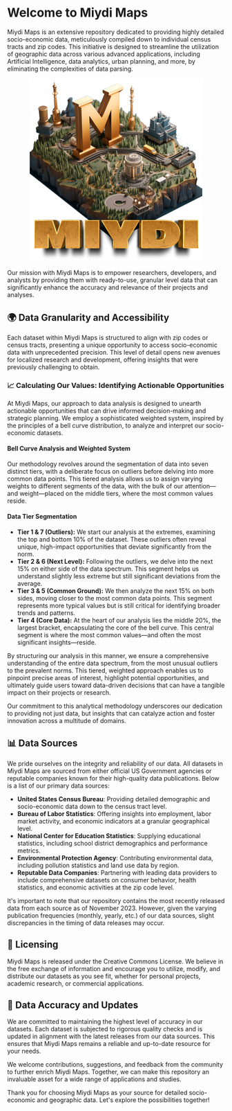 # Welcome to Miydi Maps

Miydi Maps is an extensive repository dedicated to providing highly detailed socio-economic data, meticulously compiled down to individual census tracts and zip codes. This initiative is designed to streamline the utilization of geographic data across various advanced applications, including Artificial Intelligence, data analytics, urban planning, and more, by eliminating the complexities of data parsing.

<p align="center">
  <img src="/Miydi_Map_logo.png" alt="Miydi Maps Logo" width="400"/>
</p>

Our mission with Miydi Maps is to empower researchers, developers, and analysts by providing them with ready-to-use, granular level data that can significantly enhance the accuracy and relevance of their projects and analyses.

## 🌍 Data Granularity and Accessibility

Each dataset within Miydi Maps is structured to align with zip codes or census tracts, presenting a unique opportunity to access socio-economic data with unprecedented precision. This level of detail opens new avenues for localized research and development, offering insights that were previously challenging to obtain.

### 📈 Calculating Our Values: Identifying Actionable Opportunities

At Miydi Maps, our approach to data analysis is designed to unearth actionable opportunities that can drive informed decision-making and strategic planning. We employ a sophisticated weighted system, inspired by the principles of a bell curve distribution, to analyze and interpret our socio-economic datasets.

#### Bell Curve Analysis and Weighted System

Our methodology revolves around the segmentation of data into seven distinct tiers, with a deliberate focus on outliers before delving into more common data points. This tiered analysis allows us to assign varying weights to different segments of the data, with the bulk of our attention—and weight—placed on the middle tiers, where the most common values reside.

#### Data Tier Segmentation

- **Tier 1 & 7 (Outliers):** We start our analysis at the extremes, examining the top and bottom 10% of the dataset. These outliers often reveal unique, high-impact opportunities that deviate significantly from the norm.
- **Tier 2 & 6 (Next Level):** Following the outliers, we delve into the next 15% on either side of the data spectrum. This segment helps us understand slightly less extreme but still significant deviations from the average.
- **Tier 3 & 5 (Common Ground):** We then analyze the next 15% on both sides, moving closer to the most common data points. This segment represents more typical values but is still critical for identifying broader trends and patterns.
- **Tier 4 (Core Data):** At the heart of our analysis lies the middle 20%, the largest bracket, encapsulating the core of the bell curve. This central segment is where the most common values—and often the most significant insights—reside.

By structuring our analysis in this manner, we ensure a comprehensive understanding of the entire data spectrum, from the most unusual outliers to the prevalent norms. This tiered, weighted approach enables us to pinpoint precise areas of interest, highlight potential opportunities, and ultimately guide users toward data-driven decisions that can have a tangible impact on their projects or research.

Our commitment to this analytical methodology underscores our dedication to providing not just data, but insights that can catalyze action and foster innovation across a multitude of domains.


## 📊 Data Sources

We pride ourselves on the integrity and reliability of our data. All datasets in Miydi Maps are sourced from either official US Government agencies or reputable companies known for their high-quality data publications. Below is a list of our primary data sources:

- **United States Census Bureau**: Providing detailed demographic and socio-economic data down to the census tract level.
- **Bureau of Labor Statistics**: Offering insights into employment, labor market activity, and economic indicators at a granular geographical level.
- **National Center for Education Statistics**: Supplying educational statistics, including school district demographics and performance metrics.
- **Environmental Protection Agency**: Contributing environmental data, including pollution statistics and land use data by region.
- **Reputable Data Companies**: Partnering with leading data providers to include comprehensive datasets on consumer behavior, health statistics, and economic activities at the zip code level.

It's important to note that our repository contains the most recently released data from each source as of November 2023. However, given the varying publication frequencies (monthly, yearly, etc.) of our data sources, slight discrepancies in the timing of data releases may occur. 

## 📜 Licensing

Miydi Maps is released under the Creative Commons License. We believe in the free exchange of information and encourage you to utilize, modify, and distribute our datasets as you see fit, whether for personal projects, academic research, or commercial applications.

## 🔄 Data Accuracy and Updates

We are committed to maintaining the highest level of accuracy in our datasets. Each dataset is subjected to rigorous quality checks and is updated in alignment with the latest releases from our data sources. This ensures that Miydi Maps remains a reliable and up-to-date resource for your needs.

We welcome contributions, suggestions, and feedback from the community to further enrich Miydi Maps. Together, we can make this repository an invaluable asset for a wide range of applications and studies.

Thank you for choosing Miydi Maps as your source for detailed socio-economic and geographic data. Let's explore the possibilities together!

